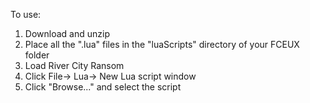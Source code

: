 To use:

1. Download and unzip
2. Place all the ".lua" files in the "luaScripts" directory of your FCEUX folder
3. Load River City Ransom
4. Click File-> Lua-> New Lua script window
5. Click "Browse..." and select the script
